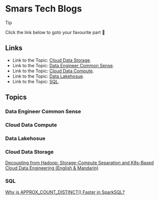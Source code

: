 # Smars Tech Blogs

> [!TIP]
> Click the link below to goto your favourite part 🥰

## Links

- Link to the Topic: [Cloud Data Storage](#cloud-data-storage).
- Link to the Topic: [Data Engineer Common Sense](#data-engineer-common-sense).
- Link to the Topic: [Cloud Data Compute](#cloud-data-compute).
- Link to the Topic: [Data Lakehosue](#data-lakehosue).
- Link to the Topic: [SQL](#sql).

## Topics

### Data Engineer Common Sense

### Cloud Data Compute

### Data Lakehosue

### Cloud Data Storage

[Decoupling from Hadoop: Storage-Compute Separation and K8s-Based Cloud Data Engineering (English & Mandarin)](topic-1-cloud-data-storage/blog1.md)

### SQL

[Why is APPROX\_COUNT\_DISTINCT() Faster in SparkSQL?](topic-5-sql/blog1.md)

